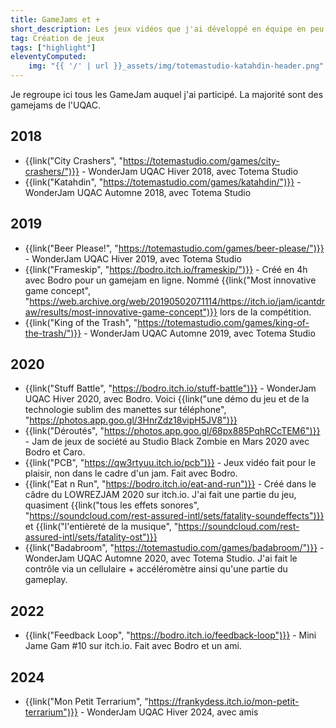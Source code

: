 ```yaml
---
title: GameJams et +
short_description: Les jeux vidéos que j'ai développé en équipe en peu de temps
tag: Création de jeux
tags: ["highlight"]
eleventyComputed:
    img: "{{ '/' | url }}_assets/img/totemastudio-katahdin-header.png"
---
```


Je regroupe ici tous les GameJam auquel j'ai participé. La majorité sont des gamejams de l'UQAC.

## 2018

- {{link("City Crashers", "https://totemastudio.com/games/city-crashers/")}} - WonderJam UQAC Hiver 2018, avec Totema Studio
- {{link("Katahdin", "https://totemastudio.com/games/katahdin/")}} - WonderJam UQAC Automne 2018, avec Totema Studio

## 2019
- {{link("Beer Please!", "https://totemastudio.com/games/beer-please/")}} - WonderJam UQAC Hiver 2019, avec Totema Studio
- {{link("Frameskip", "https://bodro.itch.io/frameskip/")}} - Créé en 4h avec Bodro pour un gamejam en ligne. Nommé {{link("Most innovative game concept", "https://web.archive.org/web/20190502071114/https://itch.io/jam/icantdraw/results/most-innovative-game-concept")}} lors de la compétition.
- {{link("King of the Trash", "https://totemastudio.com/games/king-of-the-trash/")}} - WonderJam UQAC Automne 2019, avec Totema Studio

## 2020
- {{link("Stuff Battle", "https://bodro.itch.io/stuff-battle")}} - WonderJam UQAC Hiver 2020, avec Bodro. Voici {{link("une démo du jeu et de la technologie sublim des manettes sur téléphone", "https://photos.app.goo.gl/3HnrZdz18vipH5JV8")}}
- {{link("Déroutés", "https://photos.app.goo.gl/68px885PqhRCcTEM6")}} - Jam de jeux de société au Studio Black Zombie en Mars 2020 avec Bodro et Caro.
- {{link("PCB", "https://qw3rtyuu.itch.io/pcb")}} - Jeux vidéo fait pour le plaisir, non dans le cadre d'un jam. Fait avec Bodro.
- {{link("Eat n Run", "https://bodro.itch.io/eat-and-run")}} - Créé dans le câdre du LOWREZJAM 2020 sur itch.io. J'ai fait une partie du jeu, quasiment {{link("tous les effets sonores", "https://soundcloud.com/rest-assured-intl/sets/fatality-soundeffects")}} et {{link("l'entièreté de la musique", "https://soundcloud.com/rest-assured-intl/sets/fatality-ost")}}
- {{link("Badabroom", "https://totemastudio.com/games/badabroom/")}} - WonderJam UQAC Automne 2020, avec Totema Studio. J'ai fait le contrôle via un cellulaire + accéléromètre ainsi qu'une partie du gameplay.

## 2022

- {{link("Feedback Loop", "https://bodro.itch.io/feedback-loop")}} - Mini Jame Gam #10 sur itch.io. Fait avec Bodro et un ami.

## 2024

- {{link("Mon Petit Terrarium", "https://frankydess.itch.io/mon-petit-terrarium")}} - WonderJam UQAC Hiver 2024, avec amis
